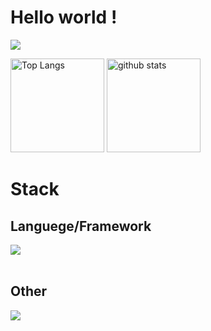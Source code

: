 # Hello world !
  ![](https://github-profile-summary-cards.vercel.app/api/cards/profile-details?username=Kikuchi-Takamasa&theme=github)
<p align="left"> 
  <img alt="Top Langs" height="150px" src="https://github-readme-stats-git-master-kikuchi-takamasas-projects.vercel.app/api/top-langs/?username=Kikuchi-Takamasa&layout=compact&count_private=true&show_icons=true" />
  <img alt="github stats" height="150px" src="https://github-readme-stats.vercel.app/api?username=Kikuchi-Takamasa&count_private=true&show_icons=true&show_icons=true" />
</p>

# Stack
## Languege/Framework
<img src="https://skillicons.dev/icons?i=python,typescript,react" /> <br /><br />
## Other
<img src="https://skillicons.dev/icons?i=git,firebase" /> <br /><br />
